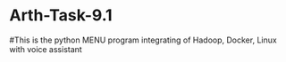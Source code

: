 # Arth-Task-9.1
#This is the python MENU program integrating of Hadoop, Docker, Linux with voice assistant
